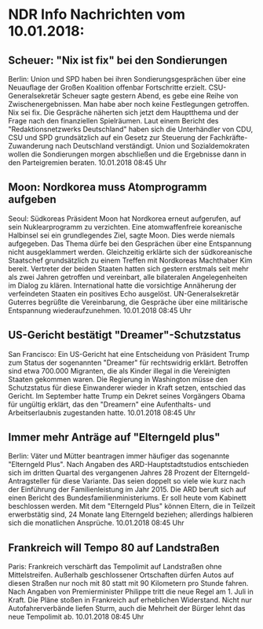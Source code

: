 # NDR Info Nachrichten vom 10.01.2018:


## Scheuer: "Nix ist fix" bei den Sondierungen
Berlin:       Union und SPD haben bei ihren Sondierungsgesprächen über eine Neuauflage der Großen Koalition offenbar Fortschritte erzielt. CSU-Generalsekretär Scheuer sagte gestern Abend, es gebe eine Reihe von Zwischenergebnissen. Man habe aber noch keine Festlegungen getroffen. Nix sei fix. Die Gespräche näherten sich jetzt dem Hauptthema und der Frage nach den finanziellen Spielräumen. Laut einem Bericht des "Redaktionsnetzwerks Deutschland" haben sich die Unterhändler von CDU, CSU und SPD grundsätzlich auf ein Gesetz zur Steuerung der Fachkräfte-Zuwanderung nach Deutschland verständigt. Union und Sozialdemokraten wollen die Sondierungen morgen abschließen und die Ergebnisse dann in den Parteigremien beraten. 10.01.2018 08:45 Uhr 

## Moon: Nordkorea muss Atomprogramm aufgeben
Seoul: Südkoreas Präsident Moon hat Nordkorea erneut aufgerufen, auf sein Nuklearprogramm zu verzichten. Eine atomwaffenfreie koreanische Halbinsel sei ein grundlegendes Ziel, sagte Moon. Dies werde niemals aufgegeben. Das Thema dürfe bei den Gesprächen über eine Entspannung nicht ausgeklammert werden. Gleichzeitig erklärte sich der südkoreanische Staatschef grundsätzlich zu einem Treffen mit Nordkoreas Machthaber Kim bereit. Vertreter der beiden Staaten hatten sich gestern erstmals seit mehr als zwei Jahren getroffen und vereinbart, alle bilateralen Angelegenheiten im Dialog zu klären. International hatte die vorsichtige Annäherung der verfeindeten Staaten ein positives Echo ausgelöst. UN-Generalsekretär Guterres begrüßte die Vereinbarung, die Gespräche über eine militärische Entspannung wiederaufzunehmen. 10.01.2018 08:45 Uhr 

## US-Gericht bestätigt "Dreamer"-Schutzstatus
San Francisco: Ein US-Gericht hat eine Entscheidung von Präsident Trump zum Status der sogenannten "Dreamer" für rechtswidrig erklärt. Betroffen sind etwa 700.000 Migranten, die als Kinder illegal in die Vereinigten Staaten gekommen waren. Die Regierung in Washington müsse den Schutzstatus für diese Einwanderer wieder in Kraft setzen, entschied das Gericht. Im September hatte Trump ein Dekret seines Vorgängers Obama für ungültig erklärt, das den "Dreamern" eine Aufenthalts- und Arbeitserlaubnis zugestanden hatte. 10.01.2018 08:45 Uhr 

## Immer mehr Anträge auf "Elterngeld plus"
Berlin: Väter und Mütter beantragen immer häufiger das sogenannte "Elterngeld Plus". Nach Angaben des ARD-Hauptstadtstudios entschieden sich im dritten Quartal des vergangenen Jahres 28 Prozent der Elterngeld-Antragsteller für diese Variante. Das seien doppelt so viele wie kurz nach der Einführung der Familienleistung im Jahr 2015. Die ARD beruft sich auf einen Bericht des Bundesfamilienministeriums. Er soll heute vom Kabinett beschlossen werden. Mit dem "Elterngeld Plus" können Eltern, die in Teilzeit erwerbstätig sind, 24 Monate lang Elterngeld beziehen; allerdings halbieren sich die monatlichen Ansprüche. 10.01.2018 08:45 Uhr 

## Frankreich will Tempo 80 auf Landstraßen
Paris:	Frankreich verschärft das Tempolimit auf Landstraßen ohne Mittelstreifen. Außerhalb geschlossener Ortschaften dürfen Autos auf diesen Straßen nur noch mit 80 statt mit 90 Kilometern pro Stunde fahren. Nach Angaben von Premierminister Philippe tritt die neue Regel am 1. Juli in Kraft. Die Pläne stoßen in Frankreich auf erheblichen Widerstand. Nicht nur Autofahrerverbände liefen Sturm, auch die Mehrheit der Bürger lehnt das neue Tempolimit ab. 10.01.2018 08:45 Uhr 
